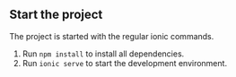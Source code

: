 ## Start the project
The project is started with the regular ionic commands.

1. Run `npm install` to install all dependencies.
2. Run `ionic serve` to start the development environment.
